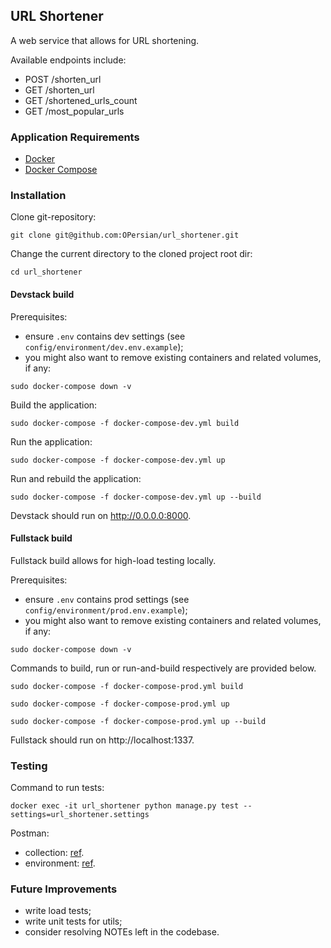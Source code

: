 ## URL Shortener

A web service that allows for URL shortening.

Available endpoints include:

- POST /shorten_url
- GET /shorten_url 
- GET /shortened_urls_count
- GET /most_popular_urls

### Application Requirements

* [Docker](https://docs.docker.com/get-docker/)
* [Docker Compose](https://docs.docker.com/compose/install/)

### Installation

Clone git-repository:
```
git clone git@github.com:OPersian/url_shortener.git
```

Change the current directory to the cloned project root dir:
```
cd url_shortener
```

#### Devstack build

Prerequisites:
- ensure `.env` contains dev settings (see `config/environment/dev.env.example`);
- you might also want to remove existing containers and related volumes, if any:
```
sudo docker-compose down -v
```

Build the application:
```
sudo docker-compose -f docker-compose-dev.yml build
```

Run the application:
```
sudo docker-compose -f docker-compose-dev.yml up
```

Run and rebuild the application:
```
sudo docker-compose -f docker-compose-dev.yml up --build
```

Devstack should run on http://0.0.0.0:8000.

#### Fullstack build

Fullstack build allows for high-load testing locally.

Prerequisites:
- ensure `.env` contains prod settings (see `config/environment/prod.env.example`);
- you might also want to remove existing containers and related volumes, if any:
```
sudo docker-compose down -v
```

Commands to build, run or run-and-build respectively are provided below.
```
sudo docker-compose -f docker-compose-prod.yml build

sudo docker-compose -f docker-compose-prod.yml up

sudo docker-compose -f docker-compose-prod.yml up --build
```

Fullstack should run on http://localhost:1337.

### Testing

Command to run tests:
```
docker exec -it url_shortener python manage.py test --settings=url_shortener.settings
```

Postman:
- collection: [ref](https://crimson-astronaut-7958.postman.co/workspace/UVIK~090d8542-17c3-4002-b85f-95e5bc09a6fc/collection/3154580-5aa76d4e-b131-472f-beb1-b6fa15bc4b7b?action=share&creator=3154580).
- environment: [ref](https://crimson-astronaut-7958.postman.co/workspace/UVIK~090d8542-17c3-4002-b85f-95e5bc09a6fc/environment/3154580-37615069-dceb-4611-ab16-cff1ebee6686).

### Future Improvements

- write load tests;
- write unit tests for utils;
- consider resolving NOTEs left in the codebase.
